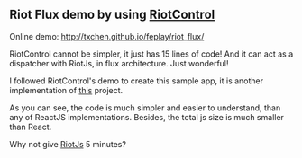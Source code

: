 ## Riot Flux demo by using [RiotControl](https://github.com/jimsparkman/RiotControl)

Online demo: http://txchen.github.io/feplay/riot_flux/

RiotControl cannot be simpler, it just has 15 lines of code! And it can act as a dispatcher with RiotJs, in flux architecture. Just wonderful!

I followed RiotControl's demo to create this sample app, it is another implementation of [this](https://github.com/voronianski/flux-comparison) project.

As you can see, the code is much simpler and easier to understand, than any of ReactJS implementations. Besides, the total js size is much smaller than React.

Why not give [RiotJs](https://muut.com/riotjs/) 5 minutes?
